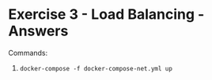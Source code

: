 # Exercise 3 - Load Balancing - Answers

Commands:

1. `docker-compose -f docker-compose-net.yml up`
